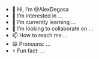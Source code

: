 - 👋 Hi, I’m @AlexDegasa
- 👀 I’m interested in ...
- 🌱 I’m currently learning ...
- 💞️ I’m looking to collaborate on ...
- 📫 How to reach me ...
- 😄 Pronouns: ...
- ⚡ Fun fact: ...

<!---
AlexDegasa/AlexDegasa is a ✨ special ✨ repository because its `README.md` (this file) appears on your GitHub profile.
You can click the Preview link to take a look at your changes.
--->

